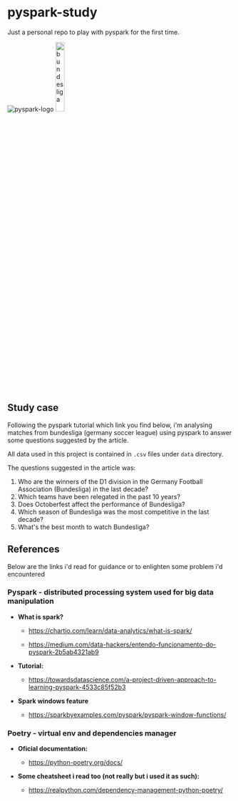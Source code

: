 # pyspark-study
Just a personal repo to play with pyspark for the first time.

![pyspark-logo](https://www.nobleprog.com.br/sites/hitrahr/files/category_images/height100_scale/pyspark_training.png?t=59415bb3) <img src="https://upload.wikimedia.org/wikipedia/pt/f/f9/Bundesliga_logo_%282017%29.png" alt="bundesliga" width="20%">

## Study case
Following the pyspark tutorial which link you find below, i'm analysing matches from bundesliga (germany soccer league) using pyspark to answer some questions suggested by the article.

All data used in this project is contained in `.csv` files under `data` directory.

The questions suggested in the article was:

1) Who are the winners of the D1 division in the Germany Football Association (Bundesliga) in the last decade?
2) Which teams have been relegated in the past 10 years?
3) Does Octoberfest affect the performance of Bundesliga?
4) Which season of Bundesliga was the most competitive in the last decade?
5) What's the best month to watch Bundesliga?


## References

Below are the links i'd read for guidance or to enlighten some problem i'd encountered

### **Pyspark** - distributed processing system used for big data manipulation
- **What is spark?**

  - https://chartio.com/learn/data-analytics/what-is-spark/

  - https://medium.com/data-hackers/entendo-funcionamento-do-pyspark-2b5ab4321ab9

- **Tutorial:**
  - https://towardsdatascience.com/a-project-driven-approach-to-learning-pyspark-4533c85f52b3
- **Spark windows feature**
  - https://sparkbyexamples.com/pyspark/pyspark-window-functions/

### **Poetry** - virtual env and dependencies manager
- **Oficial documentation:**
  - https://python-poetry.org/docs/

- **Some cheatsheet i read too (not really but i used it as such):**
  - https://realpython.com/dependency-management-python-poetry/
